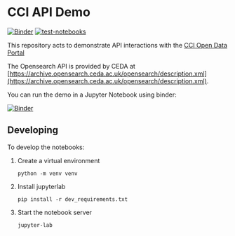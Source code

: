 # CCI API Demo

[![Binder](https://mybinder.org/badge_logo.svg)](https://mybinder.org/v2/gh/cedadev/cci-opensearch-demo/HEAD?labpath=notebooks/index.ipynb)
[![test-notebooks](https://github.com/cedadev/cci-api-demo/actions/workflows/test.yml/badge.svg)](https://github.com/cedadev/cci-api-demo/actions/workflows/test.yml)

This repository acts to demonstrate API interactions with the [CCI Open Data Portal](https://climate.esa.int/en/explore/access-climate-data/)

The Opensearch API is provided by CEDA at [https://archive.opensearch.ceda.ac.uk/opensearch/description.xml](https://archive.opensearch.ceda.ac.uk/opensearch/description.xml).

You can run the demo in a Jupyter Notebook using binder:

[![Binder](https://mybinder.org/badge_logo.svg)](https://mybinder.org/v2/gh/cedadev/cci-opensearch-demo/HEAD?labpath=notebooks/index.ipynb)

## Developing

To develop the notebooks:

1. Create a virtual environment
    ```
    python -m venv venv
    ```
2. Install jupyterlab
    ```
    pip install -r dev_requirements.txt
    ```
3. Start the notebook server
    ```
    jupyter-lab
    ```